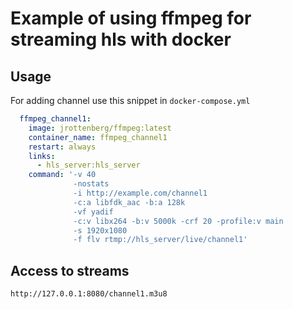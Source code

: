 # Example of using ffmpeg for streaming hls with docker

## Usage 

For adding channel use this snippet in `docker-compose.yml`

```yaml
  ffmpeg_channel1:
    image: jrottenberg/ffmpeg:latest
    container_name: ffmpeg_channel1
    restart: always
    links:
      - hls_server:hls_server
    command: '-v 40
              -nostats
              -i http://example.com/channel1
              -c:a libfdk_aac -b:a 128k
              -vf yadif
              -c:v libx264 -b:v 5000k -crf 20 -profile:v main
              -s 1920x1080
              -f flv rtmp://hls_server/live/channel1'
```

## Access to streams

`http://127.0.0.1:8080/channel1.m3u8`